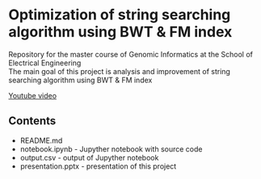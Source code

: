 # Optimization of string searching algorithm using BWT & FM index
  <p>
 <div> Repository for the master course of Genomic Informatics at the School of Electrical Engineering </div>
  The main goal of this project is analysis and improvement  of string searching algorithm using BWT & FM index
  <br>
  </p>
  <a href="https://www.youtube.com/embed/NyC_FMAgIP4">Youtube video</a>
  
  <h2> Contents </h2>
  <ul>
    <li>README.md</li>
    <li>notebook.ipynb - Jupyther notebook with source code</li>
    <li>output.csv - output of Jupyther notebook</li>
    <li>presentation.pptx - presentation of this project</li>
       
    
</ul>



